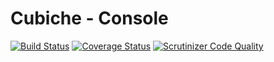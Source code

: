 # Cubiche - Console
[![Build Status](https://travis-ci.org/cubiche/console.svg?branch=master)](https://travis-ci.org/cubiche/console) [![Coverage Status](https://coveralls.io/repos/github/cubiche/console/badge.svg?branch=master)](https://coveralls.io/github/cubiche/console?branch=master) [![Scrutinizer Code Quality](https://scrutinizer-ci.com/g/cubiche/console/badges/quality-score.png?b=master)](https://scrutinizer-ci.com/g/cubiche/console/?branch=master) 
